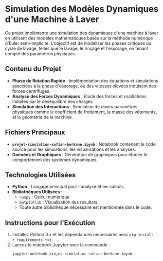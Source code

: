 # Simulation des Modèles Dynamiques d'une Machine à Laver

Ce projet implémente une simulation des dynamiques d'une machine à laver en utilisant des modèles mathématiques basés sur la méthode numérique d’Euler semi-implicite. L'objectif est de modéliser les phases critiques du cycle de lavage, telles que le lavage, le rinçage et l'essorage, en tenant compte des paramètres physiques.

## Contenu du Projet

- **Phase de Rotation Rapide** : Implémentation des équations et simulations associées à la phase d'essorage, où des vitesses élevées induisent des forces centrifuges.
- **Analyse des Forces Dynamiques** : Étude des forces et oscillations induites par le déséquilibre des charges.
- **Simulation des Interactions** : Simulation de divers paramètres physiques comme le coefficient de frottement, la masse des vêtements, et la géométrie de la machine.

## Fichiers Principaux

- **`projet-simulation-sofian-berkane.ipynb`** : Notebook contenant le code source pour les simulations, les visualisations et les analyses.
- **Données et Graphiques** : Génération de graphiques pour étudier le comportement des systèmes dynamiques.

## Technologies Utilisées

- **Python** : Langage principal pour l'analyse et les calculs.
- **Bibliothèques Utilisées** :
  - `numpy` : Calcul numérique.
  - `matplotlib` : Visualisation des résultats.
  - Toute autre bibliothèque nécessaire est mentionnée dans le code.

## Instructions pour l'Exécution

1. Installez Python 3.x et les dépendances nécessaires avec `pip install -r requirements.txt`.
2. Lancez le notebook Jupyter avec la commande :
   ```bash
   jupyter notebook projet-simulation-sofian-berkane.ipynb
